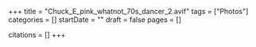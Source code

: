+++
title = "Chuck_E_pink_whatnot_70s_dancer_2.avif"
tags = ["Photos"]
categories = []
startDate = ""
draft = false
pages = []

citations = []
+++
